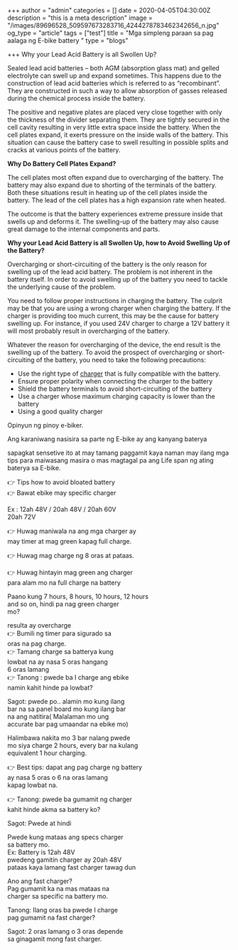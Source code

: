 +++
author = "admin"
categories = []
date = 2020-04-05T04:30:00Z
description = "this is a meta description"
image = "/images/89696528_509597673283716_4244278783462342656_n.jpg"
og_type = "article"
tags = ["test"]
title = "Mga simpleng paraan sa pag aalaga ng E-bike battery "
type = "blogs"

+++
Why your Lead Acid Battery is all Swollen Up?

Sealed lead acid batteries – both AGM (absorption glass mat) and gelled electrolyte can swell up and expand sometimes. This happens due to the construction of lead acid batteries which is referred to as “recombinant”. They are constructed in such a way to allow absorption of gasses released during the chemical process inside the battery.

The positive and negative plates are placed very close together with only the thickness of the divider separating them. They are tightly secured in the cell cavity resulting in very little extra space inside the battery. When the cell plates expand, it exerts pressure on the inside walls of the battery. This situation can cause the battery case to swell resulting in possible splits and cracks at various points of the battery.

**Why Do Battery Cell Plates Expand?**

The cell plates most often expand due to overcharging of the battery. The battery may also expand due to shorting of the terminals of the battery. Both these situations result in heating up of the cell plates inside the battery. The lead of the cell plates has a high expansion rate when heated.

The outcome is that the battery experiences extreme pressure inside that swells up and deforms it. The swelling-up of the battery may also cause great damage to the internal components and parts.

**Why your Lead Acid Battery is all Swollen Up, how to Avoid Swelling Up of the Battery?**

Overcharging or short-circuiting of the battery is the only reason for swelling up of the lead acid battery. The problem is not inherent in the battery itself. In order to avoid swelling up of the battery you need to tackle the underlying cause of the problem.

You need to follow proper instructions in charging the battery. The culprit may be that you are using a wrong charger when charging the battery. If the charger is providing too much current, this may be the cause for battery swelling up. For instance, if you used 24V charger to charge a 12V battery it will most probably result in overcharging of the battery.

Whatever the reason for overcharging of the device, the end result is the swelling up of the battery. To avoid the prospect of overcharging or short-circuiting of the battery, you need to take the following precautions:

* Use the right type of [charger](https://www.nocheski.com/product-category/chargers/) that is fully compatible with the battery.
* Ensure proper polarity when connecting the charger to the battery
* Shield the battery terminals to avoid short-circuiting of the battery
* Use a charger whose maximum charging capacity is lower than the battery
* Using a good quality charger

Opinyun ng pinoy e-biker.

Ang karaniwang nasisira sa parte ng E-bike ay ang kanyang baterya

sapagkat sensetive ito at may tamang paggamit kaya naman may ilang mga tips para maiwasang masira o mas magtagal pa ang Life span ng ating baterya sa E-bike.

👉 Tips how to avoid bloated battery  
👉 Bawat ebike may specific charger

Ex : 12ah 48V / 20ah 48V / 20ah 60V  
20ah 72V

👉 Huwag maniwala na ang mga charger ay  
may timer at mag green kapag full charge.

👉 Huwag mag charge ng 8 oras at pataas.

👉 Huwag hintayin mag green ang charger  
para alam mo na full charge na battery

Paano kung 7 hours, 8 hours, 10 hours, 12 hours  
and so on, hindi pa nag green charger  
mo?

resulta ay overcharge  
👉 Bumili ng timer para sigurado sa  
oras na pag charge.  
👉 Tamang charge sa batterya kung  
lowbat na ay nasa 5 oras hangang  
6 oras lamang  
👉 Tanong : pwede ba I charge ang ebike  
namin kahit hinde pa lowbat?

Sagot: pwede po.. alamin mo kung ilang  
bar na sa panel board mo kung ilang bar  
na ang natitira( Malalaman mo ung  
accurate bar pag umaandar na ebike mo)

Halimbawa nakita mo 3 bar nalang pwede  
mo siya charge 2 hours, every bar na kulang  
equivalent 1 hour charging.

👉 Best tips: dapat ang pag charge ng battery  
ay nasa 5 oras o 6 na oras lamang  
kapag lowbat na.

👉 Tanong: pwede ba gumamit ng charger  
kahit hinde akma sa battery ko?

Sagot: Pwede at hindi

Pwede kung mataas ang specs charger  
sa battery mo.  
Ex: Battery is 12ah 48V  
pwedeng gamitin charger ay 20ah 48V  
pataas kaya lamang fast charger tawag dun

Ano ang fast charger?  
Pag gumamit ka na mas mataas na  
charger sa specific na battery mo.

Tanong: Ilang oras ba pwede I charge  
pag gumamit na fast charger?

Sagot: 2 oras lamang o 3 oras depende  
sa ginagamit mong fast charger.